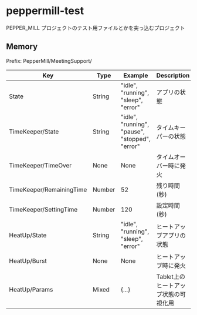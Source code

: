 # peppermill-test
PEPPER_MILL プロジェクトのテスト用ファイルとかを突っ込むプロジェクト

## Memory
Prefix: PepperMill/MeetingSupport/

|Key|Type|Example|Description|
|-----|-------|-----------|---------------|
|State|String|"idle", "running", "sleep", "error"|アプリの状態|
|TimeKeeper/State|String|"idle", "running", "pause", "stopped", "error"|タイムキーパーの状態|
|TimeKeeper/TimeOver|None|None|タイムオーバー時に発火|
|TimeKeeper/RemainingTime|Number|52|残り時間(秒)|
|TimeKeeper/SettingTime|Number|120|設定時間(秒)|
|HeatUp/State|String|"idle", "running", "sleep", "error"|ヒートアップアプリの状態|
|HeatUp/Burst|None|None|ヒートアップ時に発火|
|HeatUp/Params|Mixed|{...}|Tablet上のヒートアップ状態の可視化用|
